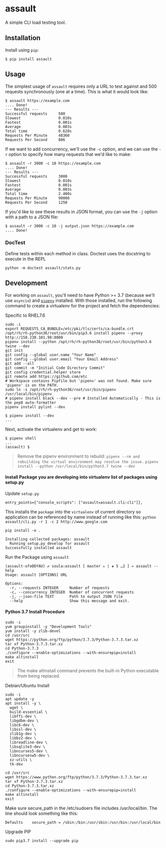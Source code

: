 # assault

A simple CLI load testing tool.

## Installation

Install using `pip`:

```
$ pip install assault
```

## Usage

The simplest usage of `assault` requires only a URL to test against and 500 requests synchronously (one at a time). This is what it would look like:

```
$ assault https://example.com
.... Done!
--- Results ---
Successful requests     500
Slowest                 0.010s
Fastest                 0.001s
Average                 0.003s
Total time              0.620s
Requests Per Minute     48360
Requests Per Second     806
```

If we want to add concurrency, we'll use the `-c` option, and we can use the `-r` option to specify how many requests that we'd like to make:

```
$ assault -r 3000 -c 10 https://example.com
.... Done!
--- Results ---
Successful requests     3000
Slowest                 0.010s
Fastest                 0.001s
Average                 0.003s
Total time              2.400s
Requests Per Minute     90000
Requests Per Second     1250
```

If you'd like to see these results in JSON format, you can use the `-j` option with a path to a JSON file:

```
$ assault -r 3000 -c 10 -j output.json https://example.com
.... Done!
```

### DocTest

Define tests within each method in class. Doctest uses the docstring to execute in the REPL
```
python -m doctest assault/stats.py
```


## Development

For working on `assault`, you'll need to have Python >= 3.7 (because we'll use `asyncio`) and [`pipenv`][1] installed. With those installed, run the following command to create a virtualenv for the project and fetch the dependencies:

Specific to RHEL7.6
```
sudo -i
export REQUESTS_CA_BUNDLE=/etc/pki/tls/certs/ca-bundle.crt
/opt/rh/rh-python36/root/usr/bin/pip3.6 install pipenv --proxy http://158.230.101.98:8080
pipenv install --python /opt/rh/rh-python36/root/usr/bin/python3.6 twine --dev
git init
git config --global user.name "Your Name"
git config --global user.email "Your Email Address"
git add --all
git commit -m "Initial Code Directory Commit"
git config credential.helper store
git remote add https://github.com/etc
# Workspace contains Pipfile but 'pipenv' was not found. Make sure 'pipenv' is on the PATH.
sudo ln -s /opt/rh/rh-python36/root/usr/bin/pipenv /usr/local/bin/pipenv
# pipenv install black --dev --pre # Installed Automatically - This is the pep8 auto-formatter
pipenv install pylint --dev
```

```
$ pipenv install --dev
...
```

Next, activate the virtualenv and get to work:
```
$ pipenv shell
...
(assault) $
```
> Remove the pipenv environment to rebuild: `pipenv --rm and rebuilding the virtual environment may resolve the issue.`
> `pipenv install --python /usr/local/bin/python3.7 twine --dev`

[1]: https://docs.pipenv.org/en/latest/

#### Install Package you are developing into virtualenv list of packages using setup.py
Update `setup.py`
```
entry_points={"console_scripts": ["assault=assault.cli:cli"]},
```
This installs the `package` into the `virtualenv` of current directory so application can be referenced by name instead of running like this: `python assault/cli.py -r 1 -c 2 http://www.google.com`
```
pip install -e .

Installing collected packages: assault
  Running setup.py develop for assault
Successfully installed assault
```
Run the Package using `assault`
```
(assault-ofeDDYAU) ✔ soula:assault [ master ✭ | ✚ 5 …2 ] ➭ assault --help
Usage: assault [OPTIONS] URL

Options:
  -r, --requests INTEGER     Number of requests
  -c, --concurrency INTEGER  Number of concurrent requests
  -j, --json-file TEXT       Path to output JSON file
  --help                     Show this message and exit.
```

#### Python 3.7 Install Procedure
```
sudo -i
yum groupinstall -y "Development Tools"
yum install -y zlib-devel
cd /usr/src
wget https://python.org/ftp/python/3.7.3/Python-3.7.3.tar.xz
tar xf Python-3.7.3.tar.xz
cd Python-3.7.3
./configure --enable-optimizations --with-ensurepip=install
make altinstall
exit
```
> The make altinstall command prevents the built-in Python executable from being replaced.

Debian/Ubuntu Install
```
sudo -i
apt update -y
apt install -y \
  wget \
  build-essential \
  libffi-dev \
  libgdbm-dev \
  libc6-dev \
  libssl-dev \
  zlib1g-dev \
  libbz2-dev \
  libreadline-dev \
  libsqlite3-dev \
  libncurses5-dev \
  libncursesw5-dev \
  xz-utils \
  tk-dev

cd /usr/src
wget https://www.python.org/ftp/python/3.7.3/Python-3.7.3.tar.xz
tar xf Python-3.7.3.tar.xz
cd Python-3.7.3.tar.xz
./configure --enable-optimizations --with-ensurepip=install
make altinstall
exit
```

Make sure secure_path in the /etc/sudoers file includes /usr/local/bin. The line should look something like this:
```
Defaults    secure_path = /sbin:/bin:/usr/sbin:/usr/bin:/usr/local/bin
```

Upgrade PIP
```
sudo pip3.7 install --upgrade pip
```